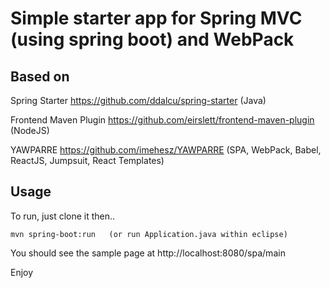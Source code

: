 Simple starter app for Spring MVC (using spring boot) and WebPack
=================================================================

Based on
-


Spring Starter https://github.com/ddalcu/spring-starter (Java)

Frontend Maven Plugin https://github.com/eirslett/frontend-maven-plugin (NodeJS)

YAWPARRE https://github.com/imehesz/YAWPARRE (SPA, WebPack, Babel, ReactJS, Jumpsuit, React Templates)


Usage
-

To run, just clone it then..

    mvn spring-boot:run   (or run Application.java within eclipse)
    
You should see the sample page at http://localhost:8080/spa/main

Enjoy
